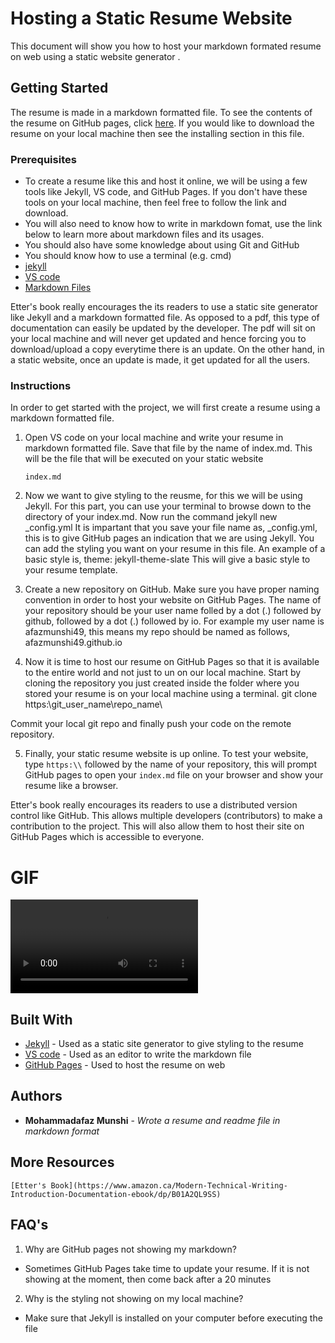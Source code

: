 # Hosting a Static Resume Website

This document will show you how to host your markdown formated resume on web using a static website generator . 

## Getting Started

The resume is made in a markdown formatted file. To see the contents of the resume on GitHub pages, 
click [here](https://afazmunshi49.github.io/). If you would like to download the resume on your local machine then see the installing section in this file.

### Prerequisites

- To create a resume like this and host it online, we will be using a few tools like Jekyll, VS code, and GitHub Pages. If you don't have these tools on your local machine, then feel free to follow the link and download.
- You will also need to know how to write in markdown fomat, use the link below to learn more about markdown files and its usages.
- You should also have some knowledge about using Git and GitHub
- You should know how to use a terminal (e.g. cmd)
- [jekyll](https://jekyllrb.com/)
- [VS code](https://code.visualstudio.com/)
- [Markdown Files](https://www.markdownguide.org/getting-started/)

Etter's book really encourages the its readers to use a static site generator like Jekyll and a markdown formatted file. As opposed to a pdf, this type of documentation can easily be updated by the developer. The pdf will sit on your local machine and will never get updated and hence forcing you to download/upload a copy everytime there is an update. On the other hand, in a static website, once an update is made, it get updated for all the users.

### Instructions

In order to get started with the project, we will first create a resume using a markdown formatted file.

1. Open VS code on your local machine and write your resume in markdown formatted file. Save that file by the name of index.md. This will be the file that will be executed on your static website

       index.md

2. Now we want to give styling to the reusme, for this we will be using Jekyll. For this part, you can use your terminal to browse down to the directory of your index.md. Now run the command 
        jekyll new _config.yml
It is impartant that you save your file name as, _config.yml, this is to give GitHub pages an indication that we are using Jekyll. You can add the styling you want on your resume in this file. An example of a basic style is,
        theme: jekyll-theme-slate
This will give a basic style to your resume template.

3. Create a new repository on GitHub. Make sure you have proper naming convention in order to host your website on GitHub Pages. The name of your repository should be your user name folled by a dot (.) followed by github, followed by a dot (.) followed by io. For example my user name is afazmunshi49, this means my repo should be named as follows,
        afazmunshi49.github.io

4. Now it is time to host our resume on GitHub Pages so that it is available to the entire world and not just to un on our local machine. Start by cloning the repository you just created inside the folder where you stored your resume is on your local machine using a terminal.
        git clone https:\\git_user_name\repo_name\

Commit your local git repo and finally push your code on the remote repository.

5. Finally, your static resume website is up online. To test your website, type `https:\\` followed by the name  of your repository, this will prompt GitHub pages to open your `index.md` file on your browser and show your resume like a browser.


Etter's book really encourages its readers to use a distributed version control like GitHub. This allows multiple developers (contributors) to make a contribution to the project. This will also allow them to host their site on GitHub Pages which is accessible to everyone.

# GIF
![My resume GIF](giphy.mp4)

## Built With

  - [Jekyll](https://jekyllrb.com/) - Used as a static site generator to give styling to the resume
  - [VS code](https://code.visualstudio.com/) - Used as an editor to write the markdown file
  - [GitHub Pages](https://pages.github.com/) - Used to host the resume on web 

## Authors

  - **Mohammadafaz Munshi** - *Wrote a resume and readme file in markdown format*
  
## More Resources
    [Etter's Book](https://www.amazon.ca/Modern-Technical-Writing-Introduction-Documentation-ebook/dp/B01A2QL9SS)
## FAQ's
 1. Why are GitHub pages not showing my markdown?
 - Sometimes GitHub Pages take time to update your resume. If it is not showing at the moment, then come back after a 20 minutes
 
 2. Why is the styling not showing on my local machine?
 - Make sure that Jekyll is installed on your computer before executing the file
 